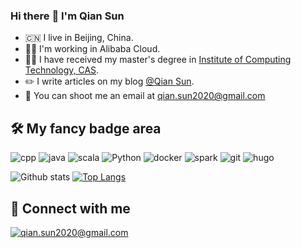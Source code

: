 ### Hi there :wave: I'm Qian Sun
* :cn: I live in Beijing, China.
* :man_technologist: I'm working in Alibaba Cloud.
* 👨‍🎓 I have received my master's degree in [Institute of Computing Technology, CAS](http://www.ict.ac.cn/).
* :pencil2: I write articles on my blog [@Qian Sun](https://dcoliversun.github.io).
* :email: You can shoot me an email at <qian.sun2020@gmail.com>

## :hammer_and_wrench: My fancy badge area
![cpp](https://img.shields.io/badge/cpp%20-%23EE4088.svg?&style=for-the-badge&logo=cpp&logoColor=white) ![java](https://img.shields.io/badge/java%20-%23007396.svg?&style=for-the-badge&logo=java&logoColor=white) ![scala](https://img.shields.io/badge/scala%20-%23FF8840.svg?&style=for-the-badge&logo=scala&logoColor=white) ![Python](https://img.shields.io/badge/python%20-%232596ED.svg?&style=for-the-badge&logo=python&logoColor=white) ![docker](https://img.shields.io/badge/docker%20-%232496ED.svg?&style=for-the-badge&logo=docker&logoColor=white) ![spark](https://img.shields.io/badge/spark%20-%23CC0188.svg?&style=for-the-badge&logo=spark&logoColor=white) ![git](https://img.shields.io/badge/git%20-%23F05032.svg?&style=for-the-badge&logo=git&logoColor=white) ![hugo](https://img.shields.io/badge/hugo-%23FF4088.svg?&style=for-the-badge&logo=hugo&logoColor=white) 

![Github stats](https://github-readme-stats.vercel.app/api?username=DCOLIVERSUN&show_icons=true&include_all_commits=true&custom_title=Github%20Stats&count_private=true&line_height=20&include_all_commits=true&bg_color=00000000&text_color=777) [![Top Langs](https://github-readme-stats.vercel.app/api/top-langs/?username=DCOLIVERSUN&layout=compact&card_width=296&bg_color=00000000&text_color=777)](https://github.com/upagge/github-readme-stats)

## :call_me_hand: Connect with me
[![qian.sun2020@gmail.com](https://img.shields.io/badge/qian.sun2020@gmail.com%20-%23168DE2.svg?&style=for-the-badge&logo=mail.ru&logoColor=white)](mailto:qian.sun2020@gmail.com) 
